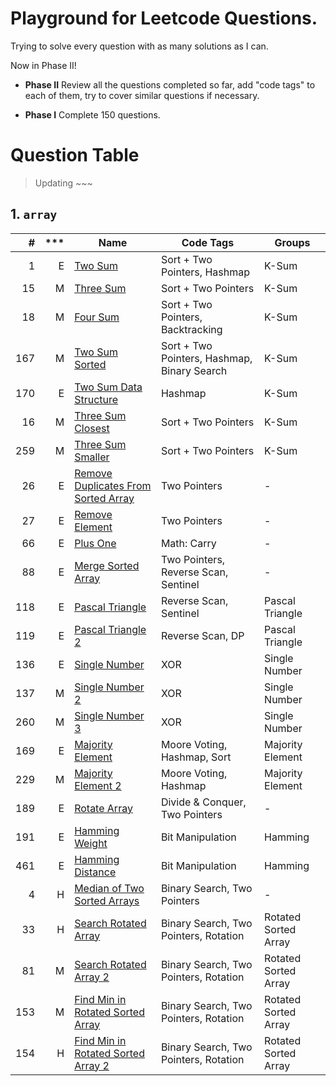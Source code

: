# Playground for Leetcode Questions.

Trying to solve every question with as many solutions as I can.

Now in Phase II!

- **Phase II** Review all the questions completed so far, add "code tags" to each of them, try to cover similar questions if necessary.

- **Phase I** Complete 150 questions.


# Question Table

> Updating ~~~

## 1. `array`

| #   | *** | Name | Code Tags | Groups|
| ---:| ---:| ---  | ---       | ---   |
| 1   | E | [Two Sum](src/com/leetcode/array/E1_Two_Sum.java) | Sort + Two Pointers, Hashmap | K-Sum |
| 15  | M | [Three Sum](src/com/leetcode/array/M15_Three_Sum.java) | Sort + Two Pointers | K-Sum |
| 18  | M | [Four Sum](src/com/leetcode/array/M18_Four_Sum.java) | Sort + Two Pointers, Backtracking | K-Sum |
| 167 | M | [Two Sum Sorted](src/com/leetcode/array/M167_Two_Sum_Sorted_2.java) | Sort + Two Pointers, Hashmap, Binary Search | K-Sum |
| 170 | E | [Two Sum Data Structure](src/com/leetcode/array/E170_Two_Sum_3_Data_Structure.java) | Hashmap | K-Sum |
| 16  | M | [Three Sum Closest](src/com/leetcode/array/M16_Three_Sum_Closest.java) | Sort + Two Pointers | K-Sum |
| 259 | M | [Three Sum Smaller](src/com/leetcode/array/M259_Three_Sum_Smaller.java) | Sort + Two Pointers | K-Sum |
| 26  | E | [Remove Duplicates From Sorted Array](src/com/leetcode/array/E26_Remove_Duplicates_From_Sorted_Array.java) | Two Pointers | - |
| 27  | E | [Remove Element](src/com/leetcode/array/E27_Remove_Element.java) | Two Pointers | - |
| 66  | E | [Plus One](src/com/leetcode/array/E66_Plus_One.java) | Math: Carry | - |
| 88  | E | [Merge Sorted Array](src/com/leetcode/array/E88_Merge_Sorted_Array.java) | Two Pointers, Reverse Scan, Sentinel | - |
| 118 | E | [Pascal Triangle](src/com/leetcode/array/E118_Pascal_Triangle.java) | Reverse Scan, Sentinel | Pascal Triangle | 
| 119 | E | [Pascal Triangle 2](src/com/leetcode/array/E119_Pascal_Triangle_2.java) | Reverse Scan, DP | Pascal Triangle | 
| 136 | E | [Single Number](src/com/leetcode/array/E136_Single_Number.java) | XOR | Single Number
| 137 | M | [Single Number 2](src/com/leetcode/array/M137_Single_Number_2.java) | XOR | Single Number
| 260 | M | [Single Number 3](src/com/leetcode/array/M260_Single_Number_3.java) | XOR | Single Number
| 169 | E | [Majority Element](src/com/leetcode/array/E169_Majority_Element.java) | Moore Voting, Hashmap, Sort | Majority Element |
| 229 | M | [Majority Element 2](src/com/leetcode/array/M229_Majority_Element_2.java) | Moore Voting, Hashmap | Majority Element |
| 189 | E | [Rotate Array](src/com/leetcode/array/E189_Rotate_Array.java) | Divide & Conquer, Two Pointers | - |
| 191 | E | [Hamming Weight](src/com/leetcode/array/E191_Hamming_Weight.java) | Bit Manipulation | Hamming | 
| 461 | E | [Hamming Distance](src/com/leetcode/array/E461_Hamming_Distance.java) | Bit Manipulation | Hamming |
| 4   | H | [Median of Two Sorted Arrays](src/com/leetcode/array/H4_Median_of_Two_Sorted_Arrays.java) | Binary Search, Two Pointers | - |
| 33  | H | [Search Rotated Array](src/com/leetcode/array/H33_Search_Rotated_Array.java) | Binary Search, Two Pointers, Rotation | Rotated Sorted Array | 
| 81  | M | [Search Rotated Array 2](src/com/leetcode/array/M81_Search_Rotated_Array_2.java) | Binary Search, Two Pointers, Rotation | Rotated Sorted Array |
| 153 | M | [Find Min in Rotated Sorted Array](src/com/leetcode/array/M153_Find_Min_Rotated_Sorted_Array.java) |  Binary Search, Two Pointers, Rotation | Rotated Sorted Array |
| 154 | H | [Find Min in Rotated Sorted Array 2](src/com/leetcode/array/H154_Find_Min_Rotate_Sorted_Array_2.java) |  Binary Search, Two Pointers, Rotation | Rotated Sorted Array |